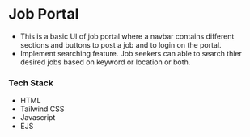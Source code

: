 # Job Portal
- This is a basic UI of job portal where a navbar contains different sections and buttons to post a job and to login on the portal.
- Implement searching feature. Job seekers can able to search thier desired jobs based on keyword or location or both.
### Tech Stack 
- HTML
- Tailwind CSS
- Javascript
- EJS
